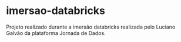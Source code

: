 # imersao-databricks

Projeto realizado durante a imersão databricks realizada pelo Luciano Galvão da plataforma Jornada de Dados.
